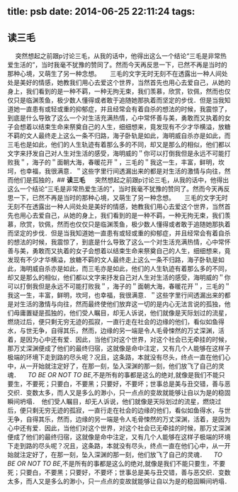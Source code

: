 title: psb
date: 2014-06-25 22:11:24
tags:
---
## **读三毛**
 　  突然想起之前跟p讨论三毛，从我的话中，他得出这么一个结论“三毛是非常热爱生活的”，当时我毫不犹豫的赞同了。然而今天再反思一下，已然不再是当时的那种心境，又萌生了另一种念想。
   　 三毛的文字无时无刻不在透露出一种人间处处是美好的情感，她教我们用心去爱这个世界，当然首先也用心去爱自己，从她的身上，我们看到的是一种不羁，一种无拘无束，我们羡慕，欣赏，钦佩，然而也仅仅只是临渊羡鱼，极少数人懂得或者敢于追随她那执着而坚定的步伐．但是当我知道她一直患有或轻或重的抑郁症，并且经常会有着自杀的想法的时候，我震惊了，到底是什么导致了这么一个对生活充满热情，心中常怀善与美，勇敢而又执着的女子会想着以结束生命来祭奠自己的人生，细细想来，竟发现有不少才华横溢，放糖不羁的文人最终走上这么一条不归路，海子卧轨是如此，海明威自杀亦是如此，而三毛也是如此，他们的人生轨迹有着那么多的不同，却又是那么的相似，他们都以文字来抒发自己对人生对生活的感受，海明威的＂你可以打倒我但是永远不可能打败我＂，海子的＂面朝大海，春暖花开＂，三毛的＂我这一生，丰富，鲜明，坎坷，也幸福，我很满意．＂这些字里行间透漏出来的都是对生活的激情与向往，然而他们是孤独的，## **读三毛**
    　  突然想起之前跟p讨论三毛，从我的话中，他得出这么一个结论“三毛是非常热爱生活的”，当时我毫不犹豫的赞同了。然而今天再反思一下，已然不再是当时的那种心境，又萌生了另一种念想。
	  　 三毛的文字无时无刻不在透露出一种人间处处是美好的情感，她教我们用心去爱这个世界，当然首先也用心去爱自己，从她的身上，我们看到的是一种不羁，一种无拘无束，我们羡慕，欣赏，钦佩，然而也仅仅只是临渊羡鱼，极少数人懂得或者敢于追随她那执着而坚定的步伐．但是当我知道她一直患有或轻或重的抑郁症，并且经常会有着自杀的想法的时候，我震惊了，到底是什么导致了这么一个对生活充满热情，心中常怀善与美，勇敢而又执着的女子会想着以结束生命来祭奠自己的人生，细细想来，竟发现有不少才华横溢，放糖不羁的文人最终走上这么一条不归路，海子卧轨是如此，海明威自杀亦是如此，而三毛亦是如此，他们的人生轨迹有着那么多的不同，却又是那么的相似，他们都以文字来抒发自己对人生对生活的感受，海明威的＂你可以打倒我但是永远不可能打败我＂，海子的＂面朝大海，春暖花开＂，三毛的＂我这一生，丰富，鲜明，坎坷，也幸福，我很满意．＂这些字里行间透漏出来的都是对生活的激情与向往，然而最终使他们放弃这一切的是内心无法言说的孤独，他们毋庸置疑是孤独的，他们受人瞩目，却无人诉说，他们就像是天际划过的流星，燃烧过后，便只剩无穷无迹的孤寂，一直行走在社会的边缘的他们，看似如鱼得水，与世无争，自得其乐，然而，边缘的另一端是令人毛骨悚然的万丈深渊，活着，是因为心中还有爱．因此，当他们对这个世界，对这个社会已无牵挂的时候，那万丈深渊便成了他们的最终归宿，这就像是命中注定，又有几个人能够在这样子极端的环境下走到路的尽头呢？况且，这条路，本就没有尽头，终点一直在他们心中，从一开始就注定好了，在那一刻，坠入深渊的那一刻，他们放飞了自己的灵魂．
	    　*TO BE OR NOT TO BE*,不是所有的事都是这么的绝对,就像是我们不能只要生，不要死；只要白，不要黑；只要好，不要坏；世事总是美与丑交错，善与恶交织．变数太多，而人又是多么的渺小，只一点点的变故就能够让自以为是的稳固瞬间坍塌．　他们受人瞩目，却无人诉说，他们就像是天际划过的流星，燃烧过后，便只剩无穷无迹的孤寂，一直行走在社会的边缘的他们，看似如鱼得水，与世无争，自得其乐，然而，边缘的另一端是令人毛骨悚然的万丈深渊，活着，是因为心中还有爱．因此，当他们对这个世界，对这个社会已无牵挂的时候，那万丈深渊便成了他们的最终归宿，这就像是命中注定，又有几个人能够在这样子极端的环境下走到路的尽头呢？况且，这条路，本就没有尽头，终点一直在他们心中，从一开始就注定好了，在那一刻，坠入深渊的那一刻，他们放飞了自己的灵魂．
     　*TO BE OR NOT TO BE*,不是所有的事都是这么的绝对,就像是我们不能只要生，不要死；只要白，不要黑；只要好，不要坏；世事总是美与丑交错，善与恶交织．变数太多，而人又是多么的渺小，只一点点的变故就能够让自以为是的稳固瞬间坍塌．　
